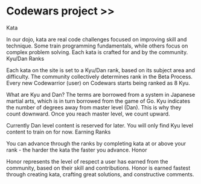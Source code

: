 # Codewars project >>

Kata

In our dojo, kata are real code challenges focused on improving skill and technique. Some train programming fundamentals, while others focus on complex problem solving. Each kata is crafted for and by the community.
Kyu/Dan Ranks

Each kata on the site is set to a Kyu/Dan rank, based on its subject area and difficulty. The community collectively determines rank in the Beta Process. Every new Codewarrior (user) on Codewars starts being ranked as 8 Kyu.

What are Kyu and Dan? The terms are borrowed from a system in Japanese martial arts, which is in turn borrowed from the game of Go. Kyu indicates the number of degrees away from master level (Dan). This is why they count downward. Once you reach master level, we count upward.

Currently Dan level content is reserved for later. You will only find Kyu level content to train on for now.
Earning Ranks

You can advance through the ranks by completing kata at or above your rank - the harder the kata the faster you advance.
Honor

Honor represents the level of respect a user has earned from the community, based on their skill and contributions. Honor is earned fastest through creating kata, crafting great solutions, and constructive comments.
